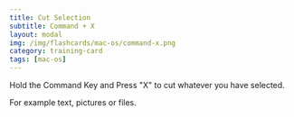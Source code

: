 ```yaml
---
title: Cut Selection
subtitle: Command + X
layout: modal
img: /img/flashcards/mac-os/command-x.png
category: training-card
tags: [mac-os]  
---
```

Hold the Command Key and Press "X" to cut whatever you have selected.

For example text, pictures or files.

